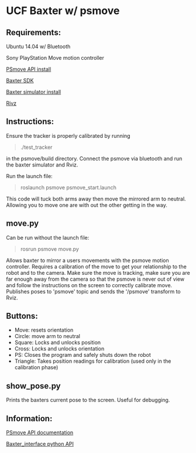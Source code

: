 # UCF Baxter w/ psmove

## Requirements:
Ubuntu 14.04 w/ Bluetooth

Sony PlayStation Move motion controller

[PSmove API install](https://github.com/thp/psmoveapi)

[Baxter SDK](http://sdk.rethinkrobotics.com/wiki/Workstation_Setup)

[Baxter simulator install](http://sdk.rethinkrobotics.com/wiki/Simulator_Installation)

[Rivz](http://wiki.ros.org/rviz/UserGuide)

## Instructions:
Ensure the tracker is properly calibrated by running
> ./test_tracker

in the psmove/build directory. Connect the psmove via bluetooth and run the baxter simulator and Rviz. 

Run the launch file:
> roslaunch psmove psmove_start.launch

This code will tuck both arms away then move the mirrored arm to neutral. Allowing you to move one are with out the other getting in the way.

## move.py

Can be run without the launch file:
> rosrun psmove move.py

Allows baxter to mirror a users movements with the psmove motion controller. Requires a calibration of the move to get your relationship to the robot and to the camera. Make sure the move is tracking, make sure you are far enough away from the camera so that the psmove is never out of view and follow the instructions on the screen to correctly calibrate move. 
Publishes poses to 'psmove' topic and sends the '/psmove' transform to Rviz.

## Buttons:
* Move: resets orientation
* Circle: move arm to neutral
* Square: Locks and unlocks position
* Cross: Locks and unlocks orientation
* PS: Closes the program and safely shuts down the robot
* Triangle: Takes position readings for calibration (used only in the calibration phase)

## show_pose.py

Prints the baxters current pose to the screen. Useful for debugging.

## Information:
[PSmove API documentation](https://thp.io/2012/thesis/thesis.pdf)

[Baxter_interface python API](http://api.rethinkrobotics.com/)
